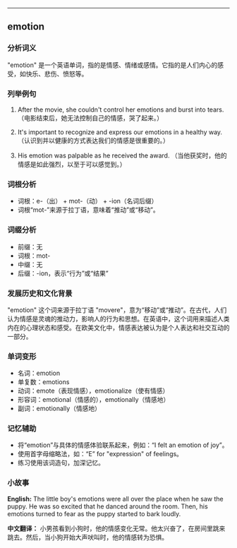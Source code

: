 
---------------
## emotion
### 分析词义
"emotion" 是一个英语单词，指的是情感、情绪或感情。它指的是人们内心的感受，如快乐、悲伤、愤怒等。

### 列举例句
1. After the movie, she couldn't control her emotions and burst into tears.
   （电影结束后，她无法控制自己的情感，哭了起来。）

2. It's important to recognize and express our emotions in a healthy way.
   （认识到并以健康的方式表达我们的情感是很重要的。）

3. His emotion was palpable as he received the award.
   （当他获奖时，他的情感是如此强烈，以至于可以感觉到。）

### 词根分析
- 词根：e-（出） + mot-（动） + -ion（名词后缀）
- 词根“mot-”来源于拉丁语，意味着“推动”或“移动”。

### 词缀分析
- 前缀：无
- 词根：mot-
- 中缀：无
- 后缀：-ion，表示“行为”或“结果”

### 发展历史和文化背景
"emotion" 这个词来源于拉丁语 "movere"，意为“移动”或“推动”。在古代，人们认为情感是灵魂的推动力，影响人的行为和思想。在英语中，这个词用来描述人类内在的心理状态和感受。在欧美文化中，情感表达被认为是个人表达和社交互动的一部分。

### 单词变形
- 名词：emotion
- 单复数：emotions
- 动词：emote（表现情感），emotionalize（使有情感）
- 形容词：emotional（情感的），emotionally（情感地）
- 副词：emotionally（情感地）

### 记忆辅助
- 将“emotion”与具体的情感体验联系起来，例如：“I felt an emotion of joy”。
- 使用首字母缩略法，如：“E” for "expression" of feelings。
- 练习使用该词造句，加深记忆。

### 小故事
**English:**
The little boy's emotions were all over the place when he saw the puppy. He was so excited that he danced around the room. Then, his emotions turned to fear as the puppy started to bark loudly.

**中文翻译：**
小男孩看到小狗时，他的情感变化无常。他太兴奋了，在房间里跳来跳去。然后，当小狗开始大声吠叫时，他的情感转为恐惧。

